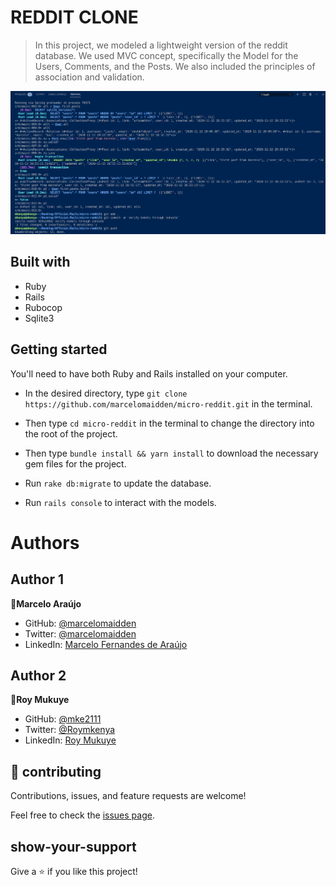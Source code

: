 # REDDIT CLONE

> In this project, we modeled a lightweight version of the reddit database. We used MVC concept, specifically the Model for the Users, Comments, and the Posts. 
> We also included the principles of association and validation.

![image](./Screenshot_console.png)

## Built with
- Ruby
- Rails
- Rubocop
- Sqlite3

## Getting started

You'll need to have both Ruby and Rails installed on your computer.

- In the desired directory, type `git clone https://github.com/marcelomaidden/micro-reddit.git` in the terminal.

- Then type `cd micro-reddit` in the terminal to change the directory into the root of the project.

- Then type `bundle install && yarn install` to download the necessary gem files for the project.

- Run `rake db:migrate` to update the database.

- Run `rails console` to interact with the models.

# Authors

## Author 1
👤**Marcelo Araújo**

- GitHub: [@marcelomaidden](https://github.com/marcelomaidden)
- Twitter: [@marcelomaidden](https://twitter.com/marcelomaidden)
- LinkedIn: [Marcelo Fernandes de Araújo](https://www.linkedin.com/in/marcelofernandesdearaujo)

## Author 2
👤**Roy Mukuye**
- GitHub: [@mke2111](https://github.com/mke2111)
- Twitter: [@Roymkenya](https://twitter.com/Roymkenya)
- LinkedIn: [Roy Mukuye](https://www.linkedin.com/in/roy-mukuye-42b07b1b4)

## 🤝 contributing

Contributions, issues, and feature requests are welcome!

Feel free to check the [issues page](https://github.com/marcelomaidden/micro-reddit/issues).

## show-your-support

Give a ⭐️ if you like this project!
